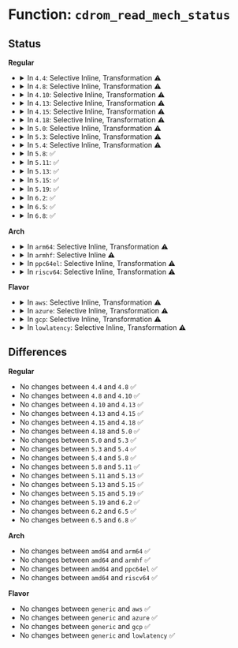 # Function: <code>cdrom_read_mech_status</code>

## Status
<b>Regular</b>
<ul>
<li>
<details>
<summary>In <code>4.4</code>: Selective Inline, Transformation ⚠️</summary>

```c
int cdrom_read_mech_status(struct cdrom_device_info *cdi, struct cdrom_changer_info *buf);
```

**Collision:** Unique Static

**Inline:** Selective

**Transformation:** True

**Instances:**

```
In drivers/cdrom/cdrom.c (ffffffff815ffdf0)
Location: drivers/cdrom/cdrom.c:1293
Inline: True
Direct callers:
  - drivers/cdrom/cdrom.c:cdrom_number_of_slots
  - drivers/cdrom/cdrom.c:cdrom_ioctl
  - drivers/cdrom/cdrom.c:cdrom_ioctl
  - drivers/cdrom/cdrom.c:cdrom_ioctl
```
**Symbols:**

```
ffffffff815ffdf0-ffffffff815ffe24: cdrom_read_mech_status.part.12 (STB_LOCAL)
ffffffff815ffe30-ffffffff815ffede: cdrom_read_mech_status (STB_LOCAL)
```
</details>
</li>
<li>
<details>
<summary>In <code>4.8</code>: Selective Inline, Transformation ⚠️</summary>

```c
int cdrom_read_mech_status(struct cdrom_device_info *cdi, struct cdrom_changer_info *buf);
```

**Collision:** Unique Static

**Inline:** Selective

**Transformation:** True

**Instances:**

```
In drivers/cdrom/cdrom.c (ffffffff8165fc20)
Location: drivers/cdrom/cdrom.c:1293
Inline: True
Direct callers:
  - drivers/cdrom/cdrom.c:cdrom_ioctl
  - drivers/cdrom/cdrom.c:cdrom_ioctl
  - drivers/cdrom/cdrom.c:cdrom_ioctl
  - drivers/cdrom/cdrom.c:cdrom_number_of_slots
```
**Symbols:**

```
ffffffff8165fc20-ffffffff8165fc54: cdrom_read_mech_status.part.13 (STB_LOCAL)
ffffffff8165fc60-ffffffff8165fd0e: cdrom_read_mech_status (STB_LOCAL)
```
</details>
</li>
<li>
<details>
<summary>In <code>4.10</code>: Selective Inline, Transformation ⚠️</summary>

```c
int cdrom_read_mech_status(struct cdrom_device_info *cdi, struct cdrom_changer_info *buf);
```

**Collision:** Unique Static

**Inline:** Selective

**Transformation:** True

**Instances:**

```
In drivers/cdrom/cdrom.c (ffffffff8168da10)
Location: drivers/cdrom/cdrom.c:1293
Inline: True
Direct callers:
  - drivers/cdrom/cdrom.c:cdrom_ioctl
  - drivers/cdrom/cdrom.c:cdrom_ioctl
  - drivers/cdrom/cdrom.c:cdrom_ioctl
  - drivers/cdrom/cdrom.c:cdrom_number_of_slots
```
**Symbols:**

```
ffffffff8168da10-ffffffff8168da44: cdrom_read_mech_status.part.15 (STB_LOCAL)
ffffffff8168da50-ffffffff8168dafe: cdrom_read_mech_status (STB_LOCAL)
```
</details>
</li>
<li>
<details>
<summary>In <code>4.13</code>: Selective Inline, Transformation ⚠️</summary>

```c
int cdrom_read_mech_status(struct cdrom_device_info *cdi, struct cdrom_changer_info *buf);
```

**Collision:** Unique Static

**Inline:** Selective

**Transformation:** True

**Instances:**

```
In drivers/cdrom/cdrom.c (ffffffff816a2470)
Location: drivers/cdrom/cdrom.c:1291
Inline: True
Direct callers:
  - drivers/cdrom/cdrom.c:cdrom_ioctl
  - drivers/cdrom/cdrom.c:cdrom_ioctl
  - drivers/cdrom/cdrom.c:cdrom_ioctl
  - drivers/cdrom/cdrom.c:cdrom_number_of_slots
```
**Symbols:**

```
ffffffff816a2470-ffffffff816a24c3: cdrom_read_mech_status.part.6 (STB_LOCAL)
ffffffff816a24d0-ffffffff816a2559: cdrom_read_mech_status (STB_LOCAL)
```
</details>
</li>
<li>
<details>
<summary>In <code>4.15</code>: Selective Inline, Transformation ⚠️</summary>

```c
int cdrom_read_mech_status(struct cdrom_device_info *cdi, struct cdrom_changer_info *buf);
```

**Collision:** Unique Static

**Inline:** Selective

**Transformation:** True

**Instances:**

```
In drivers/cdrom/cdrom.c (ffffffff8170d750)
Location: drivers/cdrom/cdrom.c:1291
Inline: True
Direct callers:
  - drivers/cdrom/cdrom.c:cdrom_ioctl
  - drivers/cdrom/cdrom.c:cdrom_ioctl
  - drivers/cdrom/cdrom.c:cdrom_ioctl
  - drivers/cdrom/cdrom.c:cdrom_number_of_slots
```
**Symbols:**

```
ffffffff8170d750-ffffffff8170d7a3: cdrom_read_mech_status.part.6 (STB_LOCAL)
ffffffff8170d7b0-ffffffff8170d83e: cdrom_read_mech_status (STB_LOCAL)
```
</details>
</li>
<li>
<details>
<summary>In <code>4.18</code>: Selective Inline, Transformation ⚠️</summary>

```c
int cdrom_read_mech_status(struct cdrom_device_info *cdi, struct cdrom_changer_info *buf);
```

**Collision:** Unique Static

**Inline:** Selective

**Transformation:** True

**Instances:**

```
In drivers/cdrom/cdrom.c (ffffffff8174c9a0)
Location: drivers/cdrom/cdrom.c:1288
Inline: True
Direct callers:
  - drivers/cdrom/cdrom.c:cdrom_ioctl
  - drivers/cdrom/cdrom.c:cdrom_ioctl
  - drivers/cdrom/cdrom.c:cdrom_ioctl
  - drivers/cdrom/cdrom.c:cdrom_number_of_slots
```
**Symbols:**

```
ffffffff8174c9a0-ffffffff8174c9d4: cdrom_read_mech_status.part.6 (STB_LOCAL)
ffffffff8174c9e0-ffffffff8174ca8f: cdrom_read_mech_status (STB_LOCAL)
```
</details>
</li>
<li>
<details>
<summary>In <code>5.0</code>: Selective Inline, Transformation ⚠️</summary>

```c
int cdrom_read_mech_status(struct cdrom_device_info *cdi, struct cdrom_changer_info *buf);
```

**Collision:** Unique Static

**Inline:** Selective

**Transformation:** True

**Instances:**

```
In drivers/cdrom/cdrom.c (ffffffff81770c40)
Location: drivers/cdrom/cdrom.c:1288
Inline: True
Direct callers:
  - drivers/cdrom/cdrom.c:cdrom_ioctl
  - drivers/cdrom/cdrom.c:cdrom_ioctl
  - drivers/cdrom/cdrom.c:cdrom_ioctl
  - drivers/cdrom/cdrom.c:cdrom_number_of_slots
```
**Symbols:**

```
ffffffff81770c40-ffffffff81770c74: cdrom_read_mech_status.part.6 (STB_LOCAL)
ffffffff81770c80-ffffffff81770d2f: cdrom_read_mech_status (STB_LOCAL)
```
</details>
</li>
<li>
<details>
<summary>In <code>5.3</code>: Selective Inline, Transformation ⚠️</summary>

```c
int cdrom_read_mech_status(struct cdrom_device_info *cdi, struct cdrom_changer_info *buf);
```

**Collision:** Unique Static

**Inline:** Selective

**Transformation:** True

**Instances:**

```
In drivers/cdrom/cdrom.c (ffffffff817aeae0)
Location: drivers/cdrom/cdrom.c:1289
Inline: True
Direct callers:
  - drivers/cdrom/cdrom.c:cdrom_ioctl
  - drivers/cdrom/cdrom.c:cdrom_ioctl
  - drivers/cdrom/cdrom.c:cdrom_ioctl
  - drivers/cdrom/cdrom.c:cdrom_number_of_slots
```
**Symbols:**

```
ffffffff817aeae0-ffffffff817aeb14: cdrom_read_mech_status.part.0 (STB_LOCAL)
ffffffff817aeb20-ffffffff817aebcb: cdrom_read_mech_status (STB_LOCAL)
```
</details>
</li>
<li>
<details>
<summary>In <code>5.4</code>: Selective Inline, Transformation ⚠️</summary>

```c
int cdrom_read_mech_status(struct cdrom_device_info *cdi, struct cdrom_changer_info *buf);
```

**Collision:** Unique Static

**Inline:** Selective

**Transformation:** True

**Instances:**

```
In drivers/cdrom/cdrom.c (ffffffff817dede0)
Location: drivers/cdrom/cdrom.c:1296
Inline: True
Direct callers:
  - drivers/cdrom/cdrom.c:cdrom_ioctl
  - drivers/cdrom/cdrom.c:cdrom_ioctl
  - drivers/cdrom/cdrom.c:cdrom_ioctl
  - drivers/cdrom/cdrom.c:cdrom_number_of_slots
```
**Symbols:**

```
ffffffff817dede0-ffffffff817dee14: cdrom_read_mech_status.part.0 (STB_LOCAL)
ffffffff817dee20-ffffffff817deecb: cdrom_read_mech_status (STB_LOCAL)
```
</details>
</li>
<li>
<details>
<summary>In <code>5.8</code>: ✅</summary>

```c
int cdrom_read_mech_status(struct cdrom_device_info *cdi, struct cdrom_changer_info *buf);
```

**Collision:** Unique Static

**Inline:** No

**Transformation:** False

**Instances:**

```
In drivers/cdrom/cdrom.c (ffffffff818abcf0)
Location: drivers/cdrom/cdrom.c:1299
Inline: False
Direct callers:
  - drivers/cdrom/cdrom.c:cdrom_ioctl
  - drivers/cdrom/cdrom.c:cdrom_select_disc
  - drivers/cdrom/cdrom.c:cdrom_number_of_slots
  - drivers/cdrom/cdrom.c:cdrom_slot_status
```
**Symbols:**

```
ffffffff818abcf0-ffffffff818abdbc: cdrom_read_mech_status (STB_LOCAL)
```
</details>
</li>
<li>
<details>
<summary>In <code>5.11</code>: ✅</summary>

```c
int cdrom_read_mech_status(struct cdrom_device_info *cdi, struct cdrom_changer_info *buf);
```

**Collision:** Unique Static

**Inline:** No

**Transformation:** False

**Instances:**

```
In drivers/cdrom/cdrom.c (ffffffff818ba930)
Location: drivers/cdrom/cdrom.c:1299
Inline: False
Direct callers:
  - drivers/cdrom/cdrom.c:cdrom_ioctl_media_changed
  - drivers/cdrom/cdrom.c:cdrom_select_disc
  - drivers/cdrom/cdrom.c:cdrom_number_of_slots
  - drivers/cdrom/cdrom.c:cdrom_slot_status
```
**Symbols:**

```
ffffffff818ba930-ffffffff818ba9fc: cdrom_read_mech_status (STB_LOCAL)
```
</details>
</li>
<li>
<details>
<summary>In <code>5.13</code>: ✅</summary>

```c
int cdrom_read_mech_status(struct cdrom_device_info *cdi, struct cdrom_changer_info *buf);
```

**Collision:** Unique Static

**Inline:** No

**Transformation:** False

**Instances:**

```
In drivers/cdrom/cdrom.c (ffffffff8189dc80)
Location: drivers/cdrom/cdrom.c:1299
Inline: False
Direct callers:
  - drivers/cdrom/cdrom.c:cdrom_ioctl_drive_status
  - drivers/cdrom/cdrom.c:cdrom_ioctl_media_changed
  - drivers/cdrom/cdrom.c:cdrom_select_disc
  - drivers/cdrom/cdrom.c:cdrom_number_of_slots
```
**Symbols:**

```
ffffffff8189dc80-ffffffff8189dd49: cdrom_read_mech_status (STB_LOCAL)
```
</details>
</li>
<li>
<details>
<summary>In <code>5.15</code>: ✅</summary>

```c
int cdrom_read_mech_status(struct cdrom_device_info *cdi, struct cdrom_changer_info *buf);
```

**Collision:** Unique Static

**Inline:** No

**Transformation:** False

**Instances:**

```
In drivers/cdrom/cdrom.c (ffffffff81931330)
Location: drivers/cdrom/cdrom.c:1299
Inline: False
Direct callers:
  - drivers/cdrom/cdrom.c:cdrom_ioctl_drive_status
  - drivers/cdrom/cdrom.c:cdrom_ioctl_media_changed
  - drivers/cdrom/cdrom.c:cdrom_select_disc
  - drivers/cdrom/cdrom.c:cdrom_number_of_slots
```
**Symbols:**

```
ffffffff81931330-ffffffff819313f9: cdrom_read_mech_status (STB_LOCAL)
```
</details>
</li>
<li>
<details>
<summary>In <code>5.19</code>: ✅</summary>

```c
int cdrom_read_mech_status(struct cdrom_device_info *cdi, struct cdrom_changer_info *buf);
```

**Collision:** Unique Static

**Inline:** No

**Transformation:** False

**Instances:**

```
In drivers/cdrom/cdrom.c (ffffffff81a884a0)
Location: drivers/cdrom/cdrom.c:1301
Inline: False
Direct callers:
  - drivers/cdrom/cdrom.c:cdrom_ioctl_drive_status
  - drivers/cdrom/cdrom.c:cdrom_ioctl_media_changed
  - drivers/cdrom/cdrom.c:cdrom_select_disc
  - drivers/cdrom/cdrom.c:cdrom_number_of_slots
```
**Symbols:**

```
ffffffff81a884a0-ffffffff81a8858a: cdrom_read_mech_status (STB_LOCAL)
```
</details>
</li>
<li>
<details>
<summary>In <code>6.2</code>: ✅</summary>

```c
int cdrom_read_mech_status(struct cdrom_device_info *cdi, struct cdrom_changer_info *buf);
```

**Collision:** Unique Static

**Inline:** No

**Transformation:** False

**Instances:**

```
In drivers/cdrom/cdrom.c (ffffffff81c09530)
Location: drivers/cdrom/cdrom.c:1301
Inline: False
Direct callers:
  - drivers/cdrom/cdrom.c:cdrom_ioctl_drive_status
  - drivers/cdrom/cdrom.c:cdrom_ioctl_media_changed
  - drivers/cdrom/cdrom.c:cdrom_select_disc
  - drivers/cdrom/cdrom.c:cdrom_number_of_slots
```
**Symbols:**

```
ffffffff81c09530-ffffffff81c0961a: cdrom_read_mech_status (STB_LOCAL)
```
</details>
</li>
<li>
<details>
<summary>In <code>6.5</code>: ✅</summary>

```c
int cdrom_read_mech_status(struct cdrom_device_info *cdi, struct cdrom_changer_info *buf);
```

**Collision:** Unique Static

**Inline:** No

**Transformation:** False

**Instances:**

```
In drivers/cdrom/cdrom.c (ffffffff81c70250)
Location: drivers/cdrom/cdrom.c:1284
Inline: False
Direct callers:
  - drivers/cdrom/cdrom.c:cdrom_ioctl_drive_status
  - drivers/cdrom/cdrom.c:cdrom_ioctl_media_changed
  - drivers/cdrom/cdrom.c:cdrom_select_disc
  - drivers/cdrom/cdrom.c:cdrom_number_of_slots
```
**Symbols:**

```
ffffffff81c70250-ffffffff81c7033a: cdrom_read_mech_status (STB_LOCAL)
```
</details>
</li>
<li>
<details>
<summary>In <code>6.8</code>: ✅</summary>

```c
int cdrom_read_mech_status(struct cdrom_device_info *cdi, struct cdrom_changer_info *buf);
```

**Collision:** Unique Static

**Inline:** No

**Transformation:** False

**Instances:**

```
In drivers/cdrom/cdrom.c (ffffffff81d24b00)
Location: drivers/cdrom/cdrom.c:1284
Inline: False
Direct callers:
  - drivers/cdrom/cdrom.c:cdrom_ioctl_drive_status
  - drivers/cdrom/cdrom.c:cdrom_ioctl_media_changed
  - drivers/cdrom/cdrom.c:cdrom_select_disc
  - drivers/cdrom/cdrom.c:cdrom_number_of_slots
```
**Symbols:**

```
ffffffff81d24b00-ffffffff81d24bea: cdrom_read_mech_status (STB_LOCAL)
```
</details>
</li>
</ul>
<b>Arch</b>
<ul>
<li>
<details>
<summary>In <code>arm64</code>: Selective Inline, Transformation ⚠️</summary>

```c
int cdrom_read_mech_status(struct cdrom_device_info *cdi, struct cdrom_changer_info *buf);
```

**Collision:** Unique Static

**Inline:** Selective

**Transformation:** True

**Instances:**

```
In drivers/cdrom/cdrom.c (ffff800010a0b9c8)
Location: drivers/cdrom/cdrom.c:1296
Inline: True
Direct callers:
  - drivers/cdrom/cdrom.c:cdrom_ioctl
  - drivers/cdrom/cdrom.c:cdrom_ioctl
  - drivers/cdrom/cdrom.c:cdrom_ioctl
  - drivers/cdrom/cdrom.c:cdrom_number_of_slots
```
**Symbols:**

```
ffff800010a0b9c8-ffff800010a0ba20: cdrom_read_mech_status.part.0 (STB_LOCAL)
ffff800010a0ba20-ffff800010a0bafc: cdrom_read_mech_status (STB_LOCAL)
```
</details>
</li>
<li>
<details>
<summary>In <code>armhf</code>: Selective Inline ⚠️</summary>

```c
int cdrom_read_mech_status(struct cdrom_device_info *cdi, struct cdrom_changer_info *buf);
```

**Collision:** Unique Static

**Inline:** Selective

**Transformation:** False

**Instances:**

```
In drivers/cdrom/cdrom.c (c0ae36d4)
Location: drivers/cdrom/cdrom.c:1296
Inline: True
Direct callers:
  - drivers/cdrom/cdrom.c:cdrom_ioctl
  - drivers/cdrom/cdrom.c:cdrom_ioctl
  - drivers/cdrom/cdrom.c:cdrom_ioctl
  - drivers/cdrom/cdrom.c:cdrom_number_of_slots
```
**Symbols:**

```
c0ae36d4-c0ae37dc: cdrom_read_mech_status (STB_LOCAL)
```
</details>
</li>
<li>
<details>
<summary>In <code>ppc64el</code>: Selective Inline, Transformation ⚠️</summary>

```c
int cdrom_read_mech_status(struct cdrom_device_info *cdi, struct cdrom_changer_info *buf);
```

**Collision:** Unique Static

**Inline:** Selective

**Transformation:** True

**Instances:**

```
In drivers/cdrom/cdrom.c (c000000000ac2680)
Location: drivers/cdrom/cdrom.c:1296
Inline: True
Direct callers:
  - drivers/cdrom/cdrom.c:cdrom_ioctl
  - drivers/cdrom/cdrom.c:cdrom_ioctl
  - drivers/cdrom/cdrom.c:cdrom_ioctl
  - drivers/cdrom/cdrom.c:cdrom_number_of_slots
```
**Symbols:**

```
c000000000ac2680-c000000000ac26d0: cdrom_read_mech_status.part.0 (STB_LOCAL)
c000000000ac26d0-c000000000ac27f8: cdrom_read_mech_status (STB_LOCAL)
```
</details>
</li>
<li>
<details>
<summary>In <code>riscv64</code>: Selective Inline, Transformation ⚠️</summary>

```c
int cdrom_read_mech_status(struct cdrom_device_info *cdi, struct cdrom_changer_info *buf);
```

**Collision:** Unique Static

**Inline:** Selective

**Transformation:** True

**Instances:**

```
In drivers/cdrom/cdrom.c (ffffffe00063356e)
Location: drivers/cdrom/cdrom.c:1296
Inline: True
Direct callers:
  - drivers/cdrom/cdrom.c:cdrom_ioctl
  - drivers/cdrom/cdrom.c:cdrom_ioctl
  - drivers/cdrom/cdrom.c:cdrom_ioctl
  - drivers/cdrom/cdrom.c:cdrom_number_of_slots
```
**Symbols:**

```
ffffffe00063356e-ffffffe0006335c0: cdrom_read_mech_status.part.0 (STB_LOCAL)
ffffffe0006335c0-ffffffe000633674: cdrom_read_mech_status (STB_LOCAL)
```
</details>
</li>
</ul>
<b>Flavor</b>
<ul>
<li>
<details>
<summary>In <code>aws</code>: Selective Inline, Transformation ⚠️</summary>

```c
int cdrom_read_mech_status(struct cdrom_device_info *cdi, struct cdrom_changer_info *buf);
```

**Collision:** Unique Static

**Inline:** Selective

**Transformation:** True

**Instances:**

```
In drivers/cdrom/cdrom.c (ffffffff817971c0)
Location: drivers/cdrom/cdrom.c:1296
Inline: True
Direct callers:
  - drivers/cdrom/cdrom.c:cdrom_ioctl
  - drivers/cdrom/cdrom.c:cdrom_ioctl
  - drivers/cdrom/cdrom.c:cdrom_ioctl
  - drivers/cdrom/cdrom.c:cdrom_number_of_slots
```
**Symbols:**

```
ffffffff817971c0-ffffffff817971f4: cdrom_read_mech_status.part.0 (STB_LOCAL)
ffffffff81797200-ffffffff817972ab: cdrom_read_mech_status (STB_LOCAL)
```
</details>
</li>
<li>
<details>
<summary>In <code>azure</code>: Selective Inline, Transformation ⚠️</summary>

```c
int cdrom_read_mech_status(struct cdrom_device_info *cdi, struct cdrom_changer_info *buf);
```

**Collision:** Unique Static

**Inline:** Selective

**Transformation:** True

**Instances:**

```
In drivers/cdrom/cdrom.c (ffffffff81788e90)
Location: drivers/cdrom/cdrom.c:1296
Inline: True
Direct callers:
  - drivers/cdrom/cdrom.c:cdrom_ioctl
  - drivers/cdrom/cdrom.c:cdrom_ioctl
  - drivers/cdrom/cdrom.c:cdrom_ioctl
  - drivers/cdrom/cdrom.c:cdrom_number_of_slots
```
**Symbols:**

```
ffffffff81788e90-ffffffff81788ec4: cdrom_read_mech_status.part.0 (STB_LOCAL)
ffffffff81788ed0-ffffffff81788f7b: cdrom_read_mech_status (STB_LOCAL)
```
</details>
</li>
<li>
<details>
<summary>In <code>gcp</code>: Selective Inline, Transformation ⚠️</summary>

```c
int cdrom_read_mech_status(struct cdrom_device_info *cdi, struct cdrom_changer_info *buf);
```

**Collision:** Unique Static

**Inline:** Selective

**Transformation:** True

**Instances:**

```
In drivers/cdrom/cdrom.c (ffffffff817d3c60)
Location: drivers/cdrom/cdrom.c:1296
Inline: True
Direct callers:
  - drivers/cdrom/cdrom.c:cdrom_ioctl
  - drivers/cdrom/cdrom.c:cdrom_ioctl
  - drivers/cdrom/cdrom.c:cdrom_ioctl
  - drivers/cdrom/cdrom.c:cdrom_number_of_slots
```
**Symbols:**

```
ffffffff817d3c60-ffffffff817d3c94: cdrom_read_mech_status.part.0 (STB_LOCAL)
ffffffff817d3ca0-ffffffff817d3d4b: cdrom_read_mech_status (STB_LOCAL)
```
</details>
</li>
<li>
<details>
<summary>In <code>lowlatency</code>: Selective Inline, Transformation ⚠️</summary>

```c
int cdrom_read_mech_status(struct cdrom_device_info *cdi, struct cdrom_changer_info *buf);
```

**Collision:** Unique Static

**Inline:** Selective

**Transformation:** True

**Instances:**

```
In drivers/cdrom/cdrom.c (ffffffff817edf00)
Location: drivers/cdrom/cdrom.c:1296
Inline: True
Direct callers:
  - drivers/cdrom/cdrom.c:cdrom_ioctl
  - drivers/cdrom/cdrom.c:cdrom_ioctl
  - drivers/cdrom/cdrom.c:cdrom_ioctl
  - drivers/cdrom/cdrom.c:cdrom_number_of_slots
```
**Symbols:**

```
ffffffff817edf00-ffffffff817edf34: cdrom_read_mech_status.part.0 (STB_LOCAL)
ffffffff817edf40-ffffffff817edfeb: cdrom_read_mech_status (STB_LOCAL)
```
</details>
</li>
</ul>

## Differences
<b>Regular</b>
<ul>
<li>
No changes between <code>4.4</code> and <code>4.8</code> ✅
</li>
<li>
No changes between <code>4.8</code> and <code>4.10</code> ✅
</li>
<li>
No changes between <code>4.10</code> and <code>4.13</code> ✅
</li>
<li>
No changes between <code>4.13</code> and <code>4.15</code> ✅
</li>
<li>
No changes between <code>4.15</code> and <code>4.18</code> ✅
</li>
<li>
No changes between <code>4.18</code> and <code>5.0</code> ✅
</li>
<li>
No changes between <code>5.0</code> and <code>5.3</code> ✅
</li>
<li>
No changes between <code>5.3</code> and <code>5.4</code> ✅
</li>
<li>
No changes between <code>5.4</code> and <code>5.8</code> ✅
</li>
<li>
No changes between <code>5.8</code> and <code>5.11</code> ✅
</li>
<li>
No changes between <code>5.11</code> and <code>5.13</code> ✅
</li>
<li>
No changes between <code>5.13</code> and <code>5.15</code> ✅
</li>
<li>
No changes between <code>5.15</code> and <code>5.19</code> ✅
</li>
<li>
No changes between <code>5.19</code> and <code>6.2</code> ✅
</li>
<li>
No changes between <code>6.2</code> and <code>6.5</code> ✅
</li>
<li>
No changes between <code>6.5</code> and <code>6.8</code> ✅
</li>
</ul>
<b>Arch</b>
<ul>
<li>
No changes between <code>amd64</code> and <code>arm64</code> ✅
</li>
<li>
No changes between <code>amd64</code> and <code>armhf</code> ✅
</li>
<li>
No changes between <code>amd64</code> and <code>ppc64el</code> ✅
</li>
<li>
No changes between <code>amd64</code> and <code>riscv64</code> ✅
</li>
</ul>
<b>Flavor</b>
<ul>
<li>
No changes between <code>generic</code> and <code>aws</code> ✅
</li>
<li>
No changes between <code>generic</code> and <code>azure</code> ✅
</li>
<li>
No changes between <code>generic</code> and <code>gcp</code> ✅
</li>
<li>
No changes between <code>generic</code> and <code>lowlatency</code> ✅
</li>
</ul>
